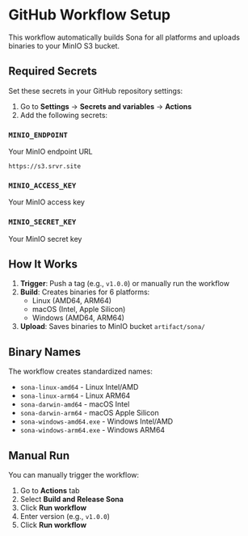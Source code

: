 # GitHub Workflow Setup

This workflow automatically builds Sona for all platforms and uploads binaries to your MinIO S3 bucket.

## Required Secrets

Set these secrets in your GitHub repository settings:

1. Go to **Settings** → **Secrets and variables** → **Actions**
2. Add the following secrets:

### `MINIO_ENDPOINT`
Your MinIO endpoint URL
```
https://s3.srvr.site
```

### `MINIO_ACCESS_KEY`
Your MinIO access key

### `MINIO_SECRET_KEY`
Your MinIO secret key

## How It Works

1. **Trigger**: Push a tag (e.g., `v1.0.0`) or manually run the workflow
2. **Build**: Creates binaries for 6 platforms:
   - Linux (AMD64, ARM64)
   - macOS (Intel, Apple Silicon)
   - Windows (AMD64, ARM64)
3. **Upload**: Saves binaries to MinIO bucket `artifact/sona/`

## Binary Names

The workflow creates standardized names:
- `sona-linux-amd64` - Linux Intel/AMD
- `sona-linux-arm64` - Linux ARM64
- `sona-darwin-amd64` - macOS Intel
- `sona-darwin-arm64` - macOS Apple Silicon
- `sona-windows-amd64.exe` - Windows Intel/AMD
- `sona-windows-arm64.exe` - Windows ARM64

## Manual Run

You can manually trigger the workflow:
1. Go to **Actions** tab
2. Select **Build and Release Sona**
3. Click **Run workflow**
4. Enter version (e.g., `v1.0.0`)
5. Click **Run workflow**
